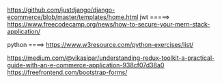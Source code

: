 

https://github.com/justdjango/django-ecommerce/blob/master/templates/home.html
jwt =====>  https://www.freecodecamp.org/news/how-to-secure-your-mern-stack-application/

python ====> https://www.w3resource.com/python-exercises/list/


https://medium.com/@vikasipar/understanding-redux-toolkit-a-practical-guide-with-an-e-commerce-application-938cf07d38a0
https://freefrontend.com/bootstrap-forms/
